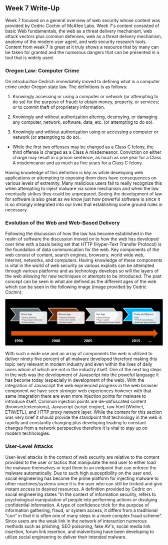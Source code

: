 ## Week 7 Write-Up
Week 7 focused on a general overview of web security whose content was provided by Cedric Cochin of McAfee Labs. Week 7's content consisted of basic Web fundamentals, the web as a threat delivery mechanism, web attack vectors plus common defenses, web as a threat delivery mechanism, anatomy of the modern user agent, and web security research tools. Content from week 7 is great at it truly shows a resource that by many can be taken for granted and the numerous dangers that can be presented in a tool that is widely used. 

### Oregon Law: Computer Crime 
On introduciton Cedrich immediately moved to defining what is a computer crime under Oregon state law. The definitions is as follows:

1. Knowingly accessing or using a computer or network (or attempting to do so) for the purpose of fraud; to obtain money, property, or services; or to commit theft of proprietary information.

2. Knowingly and without authorization altering, destroying, or damaging any computer, network, software, data, etc. (or attempting to do so).

3. Knowingly and without authorization using or accessing a computer or network (or attempting to do so).

- While the first two offenses may be charged as a Class C felony, the third offense is charged as a Class A misdemeanor. Conviction on either charge may result in a prison sentence, as much as one year for a Class A misdemeanor and as much as five years for a Class C felony.

Having knowledge of this definition is key as while developing web applications or attempting to exposing them does have consequences on various levels of extremity. Many malicious users fail to really recognize this when attempting to inject malware via some mechanism and when the law eventually strikes they could be unprepared. Seeing the development of law for software is also great as we know just how powerful software is since it is so strongly integrated into our lives that establishing some ground rules in necessary. 

### Evolution of the Web and Web-Based Delivery
Following the discussion of how the law has become established in the realm of software the discussion moved on to how the web has developed over time with a basis being set that HTTP (Hyper-Text Transfer Protocol) is the foundation of data communication for the web. Key components of the web consist of content, search engines, browsers, world wide web, Internet, networks, and computers. Having knowledge of these components is vital in the world of web security as various exploits can be attempted through various platforms and as technology develops so will the layers of the web allowing for new techniques or attempts to be introduced. The past concept can be seen in what are defined as the different ages of the web which can be seen in the following image (image provided by Cedric Cochin):

<img src="AgesofWeb.png" alt="" class="inline"/>

With such a wide use and an array of components the web is utilized to deliver ninety five percent of all malware developed therefore making this topic very relevant in modern industry and even within the lives of daily users whom of which are not in the industry itself. One of the next big steps in the web was the development of Javascript into the poweful language it has become today (especially in development of the web). With the integration of Javascript the web exprienced progress in the web browser component we have seen stronger web experiences however with that same integration there are even more injection points for malware to introduce itself. Common injection points are de-obfuscated content (browser/extensions), Javascript (script engine), raw html (WinInet, ETW/ETL), and HTTP proxy network layer. While the content for this section was very brief it should provide the standpoint that technology in the web is rapidly and constantly changing plus developing leading to constant changes from a network perspective therefore it is vital to stay up on modern technologies. 

### User-Level Attacks
User-level attacks in the context of web security are relative to the content provided to the user or tactics that manipulate the end user to either load the malware themselves or lead them to an endpoint that can enforce the malware automatically. Due to such high susceptibility on the user end, social engineering has become the prime platform for injecting malware to other machines/systems since it is the user who can still be tricked and give instant access to desired resources. A definition provided by Cedric on social engineering states "In the context of information security, refers to psychological manipulation of people into performing actions or divulging confidential information. A type of confidence trick for the purpose of information gathering, fraud, or system access, it differs from a traditional "con" in that it is often one of many steps in a more complex fraud scheme". Since users are the weak link in the network of interaction numerous methods such as phishing, SEO poisoning, fake AV's, social media link insertion, forum link insertion, and malvertising have been developing to utilize social engineering to deliver their intended malware.  
